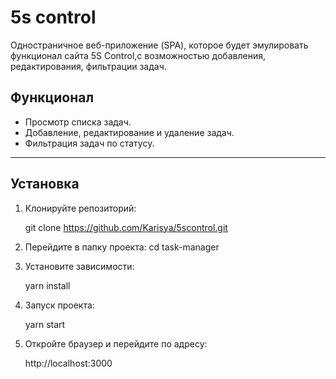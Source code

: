 # 5s control

Одностраничное веб-приложение (SPA), которое будет эмулировать функционал сайта 5S Control,с возможностью добавления, редактирования, фильтрации задач.

## Функционал

- Просмотр списка задач.
- Добавление, редактирование и удаление задач.
- Фильтрация задач по статусу.

---

## Установка

1. Клонируйте репозиторий:

   git clone https://github.com/Karisya/5scontrol.git

2. Перейдите в папку проекта:
    cd task-manager

3. Установите зависимости:

    yarn install

4. Запуск проекта:

    yarn start

5. Откройте браузер и перейдите по адресу:

    http://localhost:3000

